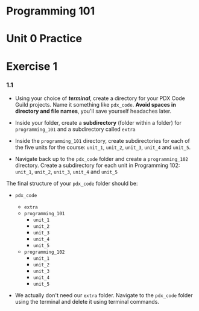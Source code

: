 # **Programming 101**

# **Unit 0 Practice**

# Exercise 1

### **1.1**

- Using your choice of ***terminal***, create a directory for your PDX Code Guild projects. Name it something like `pdx_code`. **Avoid spaces in directory and file names**, you'll save yourself headaches later. 

- Inside your folder, create a **subdirectory** (folder within a folder) for `programming_101` and a subdirectory called `extra`

- Inside the `programming_101` directory, create subdirectories for each of the five units for the course: `unit_1`, `unit_2`, `unit_3`, `unit_4` and `unit_5`.

- Navigate back up to the `pdx_code` folder and create a `programming_102` directory. Create a subdirectory for each unit in Programming 102: `unit_1`, `unit_2`, `unit_3`, `unit_4` and `unit_5`

The final structure of your `pdx_code` folder should be:

- `pdx_code`
  - `extra`
  - `programming_101`
    - `unit_1`
    - `unit_2`
    - `unit_3`
    - `unit_4`
    - `unit_5`
  - `programming_102`
    - `unit_1`
    - `unit_2`
    - `unit_3`
    - `unit_4`
    - `unit_5`

- We actually don't need our `extra` folder. Navigate to the `pdx_code` folder using the terminal and delete it using terminal commands.